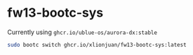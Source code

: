 # fw13-bootc-sys

Currently using `ghcr.io/ublue-os/aurora-dx:stable`

```bash
sudo bootc switch ghcr.io/xlionjuan/fw13-bootc-sys:latest
```